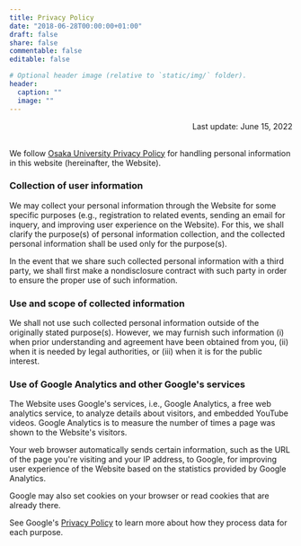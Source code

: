 ```yaml
---
title: Privacy Policy
date: "2018-06-28T00:00:00+01:00"
draft: false
share: false
commentable: false
editable: false

# Optional header image (relative to `static/img/` folder).
header:
  caption: ""
  image: ""
---
```


<div style="text-align: right;">
Last update: June 15, 2022
</div>
<br />


We follow [Osaka University Privacy Policy](https://www.osaka-u.ac.jp/en/misc/privacy.html) for handling personal information in this website (hereinafter, the Website). 

### Collection of user information

We may collect your personal information through the Website for some specific purposes (e.g., registration to related events, sending an email for inquery, and improving user experience on the Website). For this, we shall clarify the purpose(s) of personal information collection, and the collected personal information shall be used only for the purpose(s).

In the event that we share such collected personal information with a third party, we shall first make a nondisclosure contract with such party in order to ensure the proper use of such information.

### Use and scope of collected information

We shall not use such collected personal information outside of the originally stated purpose(s). However, we may furnish such information (i) when prior understanding and agreement have been obtained from you, (ii) when it is needed by legal authorities, or (iii) when it is for the public interest.

### Use of Google Analytics and other Google's services

The Website uses Google's services, i.e., Google Analytics, a free web analytics service, to analyze details about visitors, and embedded YouTube videos. Google Analytics is to measure the number of times a page was shown to the Website's visitors.

Your web browser automatically sends certain information, such as the URL of the page you're visiting and your IP address, to Google, for improving user experience of the Website based on the statistics provided by Google Analytics. 

Google may also set cookies on your browser or read cookies that are already there.

See Google's [Privacy Policy](https://policies.google.com/privacy?hl=ja) to learn more about how they process data for each purpose.
